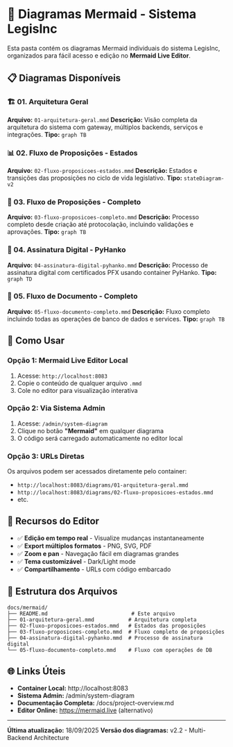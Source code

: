 # 🧭 Diagramas Mermaid - Sistema LegisInc

Esta pasta contém os diagramas Mermaid individuais do sistema LegisInc, organizados para fácil acesso e edição no **Mermaid Live Editor**.

## 📋 Diagramas Disponíveis

### 🏗️ 01. Arquitetura Geral
**Arquivo:** `01-arquitetura-geral.mmd`
**Descrição:** Visão completa da arquitetura do sistema com gateway, múltiplos backends, serviços e integrações.
**Tipo:** `graph TB`

### 📊 02. Fluxo de Proposições - Estados
**Arquivo:** `02-fluxo-proposicoes-estados.mmd`
**Descrição:** Estados e transições das proposições no ciclo de vida legislativo.
**Tipo:** `stateDiagram-v2`

### 🔄 03. Fluxo de Proposições - Completo
**Arquivo:** `03-fluxo-proposicoes-completo.mmd`
**Descrição:** Processo completo desde criação até protocolação, incluindo validações e aprovações.
**Tipo:** `graph TB`

### 🔏 04. Assinatura Digital - PyHanko
**Arquivo:** `04-assinatura-digital-pyhanko.mmd`
**Descrição:** Processo de assinatura digital com certificados PFX usando container PyHanko.
**Tipo:** `graph TD`

### 📄 05. Fluxo de Documento - Completo
**Arquivo:** `05-fluxo-documento-completo.mmd`
**Descrição:** Fluxo completo incluindo todas as operações de banco de dados e services.
**Tipo:** `graph TB`

## 🎨 Como Usar

### Opção 1: Mermaid Live Editor Local
1. Acesse: `http://localhost:8083`
2. Copie o conteúdo de qualquer arquivo `.mmd`
3. Cole no editor para visualização interativa

### Opção 2: Via Sistema Admin
1. Acesse: `/admin/system-diagram`
2. Clique no botão **"Mermaid"** em qualquer diagrama
3. O código será carregado automaticamente no editor local

### Opção 3: URLs Diretas
Os arquivos podem ser acessados diretamente pelo container:
- `http://localhost:8083/diagrams/01-arquitetura-geral.mmd`
- `http://localhost:8083/diagrams/02-fluxo-proposicoes-estados.mmd`
- etc.

## 🔧 Recursos do Editor

- ✅ **Edição em tempo real** - Visualize mudanças instantaneamente
- ✅ **Export múltiplos formatos** - PNG, SVG, PDF
- ✅ **Zoom e pan** - Navegação fácil em diagramas grandes
- ✅ **Tema customizável** - Dark/Light mode
- ✅ **Compartilhamento** - URLs com código embarcado

## 📁 Estrutura dos Arquivos

```
docs/mermaid/
├── README.md                           # Este arquivo
├── 01-arquitetura-geral.mmd           # Arquitetura completa
├── 02-fluxo-proposicoes-estados.mmd   # Estados das proposições
├── 03-fluxo-proposicoes-completo.mmd  # Fluxo completo de proposições
├── 04-assinatura-digital-pyhanko.mmd  # Processo de assinatura digital
└── 05-fluxo-documento-completo.mmd    # Fluxo com operações de DB
```

## 🌐 Links Úteis

- **Container Local:** http://localhost:8083
- **Sistema Admin:** /admin/system-diagram
- **Documentação Completa:** /docs/project-overview.md
- **Editor Online:** https://mermaid.live (alternativo)

---

**Última atualização:** 18/09/2025
**Versão dos diagramas:** v2.2 - Multi-Backend Architecture